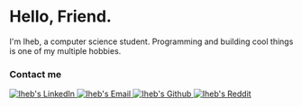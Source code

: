 # Hello, Friend.

I'm Iheb, a computer science student. Programming and building cool things is one of my multiple hobbies. 

### Contact me
	
<a href="https://www.linkedin.com/in/iheb-haboubi/">
  <img alt="Iheb's LinkedIn" src="https://img.shields.io/badge/LinkedIn-%230077B5.svg?&style=for-the-badge&logo=linkedin&logoColor=white"/>
</a>

<a href="mailto:iheb.haboubi56@gmail.com">
  <img alt="Iheb's Email" src="https://img.shields.io/badge/Email-%23D14836.svg?&style=for-the-badge&logo=gmail&logoColor=white"/>
</a>

<a href="https://www.github.com/IhebHaboubi">
  <img alt="Iheb's Github"  src="https://img.shields.io/badge/Github-%23181717.svg?&style=for-the-badge&logo=github&logoColor=white"/>
</a>
                                                                                                                                                                                   

<a href="https://www.reddit.com/user/iheb-haboubi">
  <img alt="Iheb's Reddit" src="https://img.shields.io/badge/Reddit-%23FF4500.svg?&style=for-the-badge&logo=reddit&logoColor=white"/>
</a>



